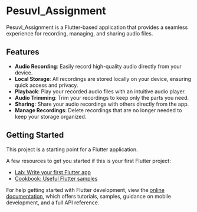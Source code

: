 # Pesuvl_Assignment

Pesuvl_Assignment is a Flutter-based application that provides a seamless experience for recording, managing, and sharing audio files.

## Features

- **Audio Recording**: Easily record high-quality audio directly from your device.
- **Local Storage**: All recordings are stored locally on your device, ensuring quick access and privacy.
- **Playback**: Play your recorded audio files with an intuitive audio player.
- **Audio Trimming**: Trim your recordings to keep only the parts you need.
- **Sharing**: Share your audio recordings with others directly from the app.
- **Manage Recordings**: Delete recordings that are no longer needed to keep your storage organized.

## Getting Started

This project is a starting point for a Flutter application.

A few resources to get you started if this is your first Flutter project:

- [Lab: Write your first Flutter app](https://docs.flutter.dev/get-started/codelab)
- [Cookbook: Useful Flutter samples](https://docs.flutter.dev/cookbook)

For help getting started with Flutter development, view the
[online documentation](https://docs.flutter.dev/), which offers tutorials,
samples, guidance on mobile development, and a full API reference.
